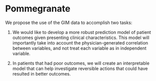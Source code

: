 # Pommegranate
We propose the use of the GIM data to accomplish two tasks: 

1) We would like to develop a more robust prediction model of patient outcomes given presenting clinical characteristics. This model will importantly take into account the physician-generated correlation between variables, and not treat each variable as in independent variable. 

2) In patients that had poor outcomes, we will create an interpretable model that can help investigate reversible actions that could have resulted in better outcomes.
